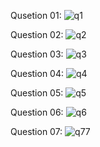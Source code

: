 Qusetion 01:
![q1](https://github.com/user-attachments/assets/fe2a283e-f2d3-42d4-a0e8-69d72b560e3e)

Question 02:
![q2](https://github.com/user-attachments/assets/fa4eb17e-5ad7-4453-8e9b-66e9acc5e250)

Question 03:
![q3](https://github.com/user-attachments/assets/2c41af6b-f209-4208-bb8a-17ecfdb55c64)

Question 04:
![q4](https://github.com/user-attachments/assets/d2cae44f-7cba-418e-948e-36f5a9fb55fd)

Question 05:
![q5](https://github.com/user-attachments/assets/d894c460-cd0e-4ca3-ae5e-e14513c9c513)

Question 06:
![q6](https://github.com/user-attachments/assets/fb98232a-e88d-4b5d-8e19-f628db7e02a3)

Question 07:
![q77](https://github.com/user-attachments/assets/6c069e28-612d-480d-8c41-dfe7b9d3a738)






